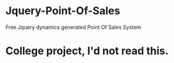 # Jquery-Point-Of-Sales
Free Jquery dynamics generated Point Of Sales System

# College project, I'd not read this.
